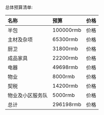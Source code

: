 总体预算清单:

| 名称           | 预算                   | 价格          |
| :------------  | :------------        | :------------  |
| 半包           |  100000rmb                | 价格          |
| 主材及杂项      |  65300rmb                | 价格          |
| 厨卫           |  31800rmb                 | 价格          |
| 成品家具        |  22200rmb              | 价格          |
| 电器           |  49698rmb             | 价格          |
| 物业           |  8000rmb               | 价格          |
| 契税           |  14200rmb              | 价格          |
| 物业及小区服务队 |  5000rmb              | 价格          |
| 总计           |  296198rmb             | 价格          |



